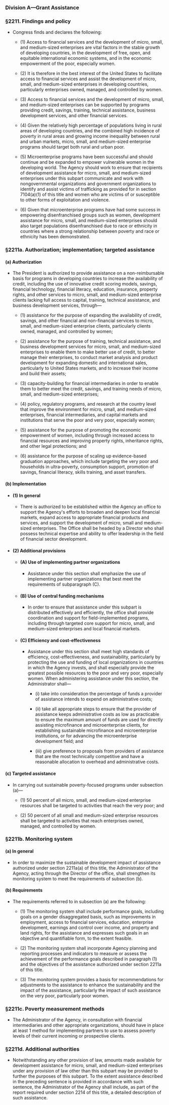 ### Division A—Grant Assistance

### §2211. Findings and policy
* Congress finds and declares the following:

  * (1) Access to financial services and the development of micro, small, and medium-sized enterprises are vital factors in the stable growth of developing countries, in the development of free, open, and equitable international economic systems, and in the economic empowerment of the poor, especially women.

  * (2) It is therefore in the best interest of the United States to facilitate access to financial services and assist the development of micro, small, and medium-sized enterprises in developing countries, particularly enterprises owned, managed, and controlled by women.

  * (3) Access to financial services and the development of micro, small, and medium-sized enterprises can be supported by programs providing credit, savings, training, technical assistance, business development services, and other financial services.

  * (4) Given the relatively high percentage of populations living in rural areas of developing countries, and the combined high incidence of poverty in rural areas and growing income inequality between rural and urban markets, micro, small, and medium-sized enterprise programs should target both rural and urban poor.

  * (5) Microenterprise programs have been successful and should continue and be expanded to empower vulnerable women in the developing world. The Agency should work to ensure that recipients of development assistance for micro, small, and medium-sized enterprises under this subpart communicate and work with nongovernmental organizations and government organizations to identify and assist victims of trafficking as provided for in section 7104(a)(1) of this title and women who are victims of or susceptible to other forms of exploitation and violence.

  * (6) Given that microenterprise programs have had some success in empowering disenfranchised groups such as women, development assistance for micro, small, and medium-sized enterprises should also target populations disenfranchised due to race or ethnicity in countries where a strong relationship between poverty and race or ethnicity has been demonstrated.

### §2211a. Authorization; implementation; targeted assistance
#### (a) Authorization
* The President is authorized to provide assistance on a non-reimbursable basis for programs in developing countries to increase the availability of credit, including the use of innovative credit scoring models, savings, financial technology, financial literacy, education, insurance, property rights, and other services to micro, small, and medium-sized enterprise clients lacking full access to capital, training, technical assistance, and business development services, through—

  * (1) assistance for the purpose of expanding the availability of credit, savings, and other financial and non-financial services to micro, small, and medium-sized enterprise clients, particularly clients owned, managed, and controlled by women;

  * (2) assistance for the purpose of training, technical assistance, and business development services for micro, small, and medium-sized enterprises to enable them to make better use of credit, to better manage their enterprises, to conduct market analysis and product development for expanding domestic and international sales, particularly to United States markets, and to increase their income and build their assets;

  * (3) capacity-building for financial intermediaries in order to enable them to better meet the credit, savings, and training needs of micro, small, and medium-sized enterprises;

  * (4) policy, regulatory programs, and research at the country level that improve the environment for micro, small, and medium-sized enterprises, financial intermediaries, and capital markets and institutions that serve the poor and very poor, especially women;

  * (5) assistance for the purpose of promoting the economic empowerment of women, including through increased access to financial resources and improving property rights, inheritance rights, and other legal protections; and

  * (6) assistance for the purpose of scaling up evidence-based graduation approaches, which include targeting the very poor and households in ultra-poverty, consumption support, promotion of savings, financial literacy, skills training, and asset transfers.

#### (b) Implementation
* #### (1) In general
  * There is authorized to be established within the Agency an office to support the Agency's efforts to broaden and deepen local financial markets, expand access to appropriate financial products and services, and support the development of micro, small and medium-sized enterprises. The Office shall be headed by a Director who shall possess technical expertise and ability to offer leadership in the field of financial sector development.

* #### (2) Additional provisions
  * #### (A) Use of implementing partner organizations
    * Assistance under this section shall emphasize the use of implementing partner organizations that best meet the requirements of subparagraph (C).

  * #### (B) Use of central funding mechanisms
    * In order to ensure that assistance under this subpart is distributed effectively and efficiently, the office shall provide coordination and support for field-implemented programs, including through targeted core support for micro, small, and medium-sized enterprises and local financial markets.

  * #### (C) Efficiency and cost-effectiveness
    * Assistance under this section shall meet high standards of efficiency, cost-effectiveness, and sustainability, particularly by protecting the use and funding of local organizations in countries in which the Agency invests, and shall especially provide the greatest possible resources to the poor and very poor, especially women. When administering assistance under this section, the Administrator shall—

      * (i) take into consideration the percentage of funds a provider of assistance intends to expend on administrative costs;

      * (ii) take all appropriate steps to ensure that the provider of assistance keeps administrative costs as low as practicable to ensure the maximum amount of funds are used for directly assisting microfinance and microenterprise clients, for establishing sustainable microfinance and microenterprise institutions, or for advancing the microenterprise development field; and

      * (iii) give preference to proposals from providers of assistance that are the most technically competitive and have a reasonable allocation to overhead and administrative costs.

#### (c) Targeted assistance
* In carrying out sustainable poverty-focused programs under subsection (a)—

  * (1) 50 percent of all micro, small, and medium-sized enterprise resources shall be targeted to activities that reach the very poor; and

  * (2) 50 percent of all small and medium-sized enterprise resources shall be targeted to activities that reach enterprises owned, managed, and controlled by women.

### §2211b. Monitoring system
#### (a) In general
* In order to maximize the sustainable development impact of assistance authorized under section 2211a(a) of this title, the Administrator of the Agency, acting through the Director of the office, shall strengthen its monitoring system to meet the requirements of subsection (b).

#### (b) Requirements
* The requirements referred to in subsection (a) are the following:

  * (1) The monitoring system shall include performance goals, including goals on a gender disaggregated basis, such as improvements in employment, access to financial services, education, enterprise development, earnings and control over income, and property and land rights, for the assistance and expresses such goals in an objective and quantifiable form, to the extent feasible.

  * (2) The monitoring system shall incorporate Agency planning and reporting processes and indicators to measure or assess the achievement of the performance goals described in paragraph (1) and the objectives of the assistance authorized under section 2211a of this title.

  * (3) The monitoring system provides a basis for recommendations for adjustments to the assistance to enhance the sustainability and the impact of the assistance, particularly the impact of such assistance on the very poor, particularly poor women.

### §2211c. Poverty measurement methods
* The Administrator of the Agency, in consultation with financial intermediaries and other appropriate organizations, should have in place at least 1 method for implementing partners to use to assess poverty levels of their current incoming or prospective clients.

### §2211d. Additional authorities
* Notwithstanding any other provision of law, amounts made available for development assistance for micro, small, and medium-sized enterprises under any provision of law other than this subpart may be provided to further the purposes of this subpart. To the extent assistance described in the preceding sentence is provided in accordance with such sentence, the Administrator of the Agency shall include, as part of the report required under section 2214 of this title, a detailed description of such assistance.